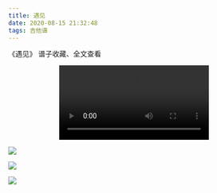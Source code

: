 ```yaml
---
title: 遇见
date: 2020-08-15 21:32:48
tags: 吉他谱
---
```


《遇见》
谱子收藏、全文查看<!--more-->

<video src="http://files.yournotes.cn/vedio/%E9%81%87%E8%A7%81.mp4" controls="controls" autoplay="autoplay" style="max-width:100%;display:block;margin-left:auto;margin-right:auto;">您的浏览器不支持视频标签</video>

![](https://gitee.com/Jasper-zh/blogImage/raw/master/%E9%81%87%E8%A7%81%EF%BC%88%E5%90%89%E4%BB%96%E8%B0%B1%EF%BC%89/%E9%81%87%E8%A7%811.jpg)

![](https://gitee.com/Jasper-zh/blogImage/raw/master/%E9%81%87%E8%A7%81%EF%BC%88%E5%90%89%E4%BB%96%E8%B0%B1%EF%BC%89/%E9%81%87%E8%A7%812.jpg)

![](https://gitee.com/Jasper-zh/blogImage/raw/master/%E9%81%87%E8%A7%81%EF%BC%88%E5%90%89%E4%BB%96%E8%B0%B1%EF%BC%89/%E9%81%87%E8%A7%813.jpg)